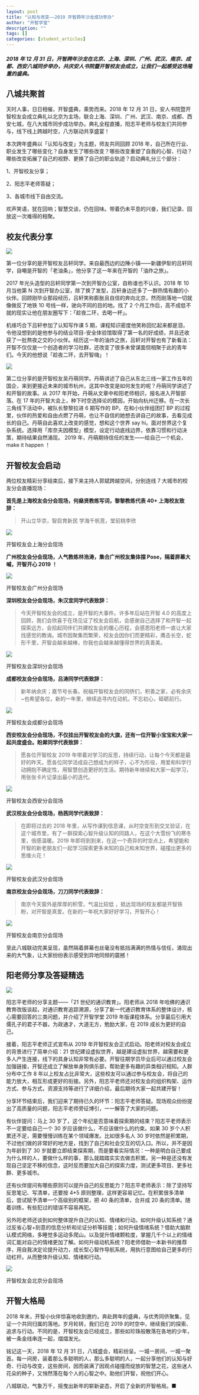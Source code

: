 ```yaml
---
layout: post
title: "认知与改变——2019 开智跨年沙龙成功举办"
author: "开智学堂"
description: ""
tags: []
categories: [student_articles]
---
```


##### 2018 年 12 月 31 日，开智跨年沙龙在北京、上海、深圳、广州、武汉、南京、成都、西安八城同步举办，共庆安人书院暨开智校友会成立，让我们一起感受这场隆重的盛典。

## 八城共聚首

天时人事，日日相催，开智盛典，乘势而来。2018 年 12 月 31 日，安人书院暨开智校友会成立典礼以北京为主场，联合上海、深圳、广州、武汉、南京、成都、西安七城，在八大城市同步成功举办。典礼全程直播，阳志平老师与校友们共同参与，线下线上跨越时空，八方联动共享盛宴！

本次跨年盛典以「认知与改变」为主题，师友共同回顾 2018 年，自己所在行业、职业发生了哪些变化？自身发生了哪些改变？哪些改变重塑了自我的心智、行动？哪些改变拓展了自己的视野、更换了自己的职业轨迹？启动典礼分三个部分：

1、开智校友分享；

2、阳志平老师答疑；

3、各城市线下自由交流。

欢声笑语，犹在回响；智慧交谈，仍在回味。带着仍未平息的兴奋，我们记录、回放这一次难得的相聚。

## 校友代表分享

![](https://ws1.sinaimg.cn/large/006tNc79gy1fz7tmwyh37j30el0790ub.jpg)

第一位分享的是开智校友吕轩同学。来自最西边的边陲小镇——新疆伊犁的吕轩同学，自嘲是开智的「老油条」，他分享了这一年来在开智的「油炸之旅」。

2017 年光头造型的吕轩同学第一次到开智办公室，自称谁也不认识。2018 年 10月当他第 N 次到开智办公室，除了换了发型，吕轩身边还多了一群热情有趣的小伙伴。回顾刚毕业那段经历，吕轩笑称膨胀且自信的奔向北京，然而刚落地一切就像做反了地铁 10 号线一样，驶向不同的目的地。找了 2 个月工作后，高不成低不就的现实让他在朋友圈写下：「趁夜二环，去喝一杯」。

机缘巧合下吕轩参加了认知写作课 5 期，课程知识密度他笑称回忆起来都是泪，令他没想到的是他参与的结业项目-安全体验馆取得了第一名的好成绩，并且还收获了一批熬夜之交的小伙伴。经历这一年的油炸之旅，吕轩对开智也有了新看法：开智不仅仅是一个创造者的学习社群，还改变了很多未曾谋面但相聚于此的青年们。今天的他想说「趁夜二环，去开智嗨」！

![](https://ws2.sinaimg.cn/large/006tNc79gy1fz7to4vpdsj30eq07cgna.jpg)

第二位分享的是开智校友吴丹萌同学。丹萌讲述了自己从东北三线一家工作五年的国企，来到更接近未来的城市杭州，这其中改变是如何发生的呢？丹萌同学讲述了和开智的故事。从 2017 年开始，丹萌从文章中和阳老师相识，报名进入开智部落。在 17 年的开智大会上，种下时空选择论的模因，开始向杭州迁移。在一次长三角线下活动中，被队长黎黎拉进 6 期写作的 BP。在和小伙伴组团打 BP 的过程里，伙伴的热爱和自由点燃了丹萌，也让不自信的她想去讲自己的故事，去看见成长的自己。丹萌自此喜欢上改变的感觉，想和这个世界 say hi。面对世界这个复杂系统。选择用「库奈夫因模型」模型，设定行动底线边界，依靠习惯和行动决策，期待结果自然涌现。 2019 年，丹萌期待信任的发生——给自己一个机会，make it happen ！

## 开智校友会启动

两位校友精彩分享结束后，接下来主持人郭斌跨越空间，分别连线 7 大城市的校友分会直播现场：

**首先是上海校友会分会现场，何燊贤教练写词，黎黎教练代表 40+ 上海校友致辞：**

> 开山立华京，智启育新民
学海千帆竞，堂前桃李欣

![](https://ws3.sinaimg.cn/large/006tNc79gy1fz7tp064nij30fa0a7n8m.jpg)

开智校友会上海分会现场

**广州校友会分会现场，人气教练林浩涛，集合广州校友集体摆 Pose，隔着屏幕大喊，开智开心 2019 ！**

![](https://ws4.sinaimg.cn/large/006tNc79gy1fz7tqgxzhxj30eo0ay47v.jpg)

开智校友会广州分会现场

**深圳校友会分会现场，朱汉宜同学代表致辞：**

> 今天开智校友会的成立，是开智的大事件。许多年后站在开智 4.0 的高度上回顾，我们会欣喜于在场见证了校友会启航，会感谢自己选择了和开智一起探索远方，会拾起同伴们共建校友会的暖心历程，会感恩阳老师一直让大家找感觉的教诲。城市因聚集而繁荣，校友会因你们而更精彩，鹰击长空，蛇形千里，开智会越来越棒，你我也会越来越懂得世界的真善美。

![](https://ws1.sinaimg.cn/large/006tNc79gy1fz7trtfctpj30eg09ldo1.jpg)

开智校友会深圳分会现场

**成都校友会分会现场，吕涛同学代表致辞：**

> 新年纳余庆；嘉节号长春。祝福开智校友会的同侪们，积善之家，必有余庆~也希望各位，新的一年里，继续追寻内在动机，不忘初心，砥砺前行。

![](https://ws2.sinaimg.cn/large/006tNc79gy1fz7tt78iqij30eq083gsb.jpg)

开智校友会成都分会现场

**西安校友会分会现场，不仅挂出开智校友会的大旗，还有一位开智小宝宝和大家一起共度盛会。盼犀同学代表致辞：**

> 愿各位开智校友 2019 年带着对学习的反思，持续行动，让每个今天都是最好的昨天。愿各位同学活成自己想成为的样子，心不为形役，用爱和科学行动拥抱不确定性，用智慧创造更好的生活。期待新年继续和大家一起学习，用张张卡片记录出最小的迭代。

![](https://ws2.sinaimg.cn/large/006tNc79gy1fz7tu1jmhxj30ei0avdqj.jpg)

开智校友会西安分会现场

**武汉校友会分会现场，杨茜同学代表致辞：**

> 在即将过去的 2018 年里，从写作课到信息课，从时空变形到交叉验证，在这个城市里，有了一群探索心智升级认知的同路人，在这个大雪纷飞的寒冬里，倍感温暖。2019 年即将到到来，在这一个奇异的时空点上，希望能和开智的新老朋友们一起学习探索更多未知的自己和未知世界，碰撞出更多的思维火花！

![](https://ws3.sinaimg.cn/large/006tNc79gy1fz7tur5t84j30em0aztim.jpg)

开智校友会武汉分会现场

**南京校友会分会现场，刀刀同学代表致辞：**

> 南京今天窗外是厚厚的积雪，气温比较低 ，抵达现场的校友都是开智铁粉，对开智是真爱。在新的一年祝大家好好学习，开智开心！

![](https://ws3.sinaimg.cn/large/006tNc79gy1fz7tvqlfv2j30el0ax489.jpg)

开智校友会南京分会现场

至此八城联动完美呈现，虽然隔着屏幕也丝毫没有抵挡满满的热情与信任，涌现出来的大气象，让大家纷纷表示感受到异地同频的震撼！

## 阳老师分享及答疑精选

![](https://ws1.sinaimg.cn/large/006tNc79gy1fz7twh18y9j30em076abr.jpg)

阳志平老师的分享主题——「21 世纪的通识教育」。阳老师从 2018 年哈佛的通识教育改版谈起，对通识教育追踪溯源，分享了新一代通识教育体系的整体设计，核心需要回答的三类问题，并介绍了开智学堂 2019 年版课程体系。分享最后引用大儒孔子的君子不器，为政通才，大道无方，勉励大家，在 2019 成长为更好的自己。

接着，阳志平老师正式宣布从 2019 年开智校友会正式启动。阳老师对校友会成立的背景进行了简单介绍：21 世纪建设虚拟世界，越是建设虚拟世界，越需要和更多人产生连接，线下的具身认知非常有必要。开智往期学员毕业后可以通过校友会加强链接，开智还成立了解放单身狗俱乐部，帮助更多有趣的异类相识相知。人群分布中工作 8 年以上校友占比非常大，这些校友可以通过参与校友会，将自己的能力放大，相互形成更好的衔接。另外，阳志平老师还对校友会的组织构架、运作方式、参与方式，资源支持等进行了详细介绍，最后期待大家一起共建开智！

分享环节结束后，我们迎来了期待已久的环节：阳志平老师答疑。现场观众纷纷提出了高质量的问题，阳志平老师旁征博引，一一解答了大家的问题。

有伙伴提问：马上 30 岁了，这个年纪是否意味着探索期的结束？阳志平老师表示不一定要给自己一个 30 岁应该做什么，不应该做什么的约束。如果 30 岁个人积累还不足，需要慢慢训练在某个领域爆发。比如很多名人 30 岁时依然是积累期，不过他们做的非常好的地方是，找到了自己和社会交互的切入口。所以，并不是因为年龄到了 30 岁就要立即结束探索期，而是要看实际情况：一种是明白自己要成为什么样的人，要做什么样的事，那么就踏踏实实去做去积累。另一种是还没有发现自己坚定不移的信念，这时反而要加大自己的探索力度，测试更多项目、更多社群、更多城市。

还有伙伴提问有哪些原则可以提升自己的反思能力？阳志平老师表示：除了坚持写反思笔记、写清单，还要按 4*5 原则整理，这样更容易记忆。在积累很多清单后，尝试赋予清单一个高级别的框架，把 40 条的清单，合并成 20 条的清单。随着训练，有些犯过的错误不容易再犯。

另外阳老师还谈到如何整体提升自己的认知、情绪和行动。如何升级认知系统？通过反省心智+刻意的信息分析和论证分析等技能；如何升级情绪系统？借助大脑默认模式网络，多睡觉多运动多爬山。以及提升情绪颗粒度，掌握几千个以上的情绪词汇能对自己的情绪更加了解。如何升级动机系统？阳老师借助一本新书的推荐序，用自我决定论提升动力，成长型心智作导航系统，用执行意图给自己更多的行动杠杆。从而整体升级认知、情绪和行动。

![](https://ws1.sinaimg.cn/large/006tNc79gy1fz7txn7yqej30er0b4133.jpg)

开智校友会北京分会现场

## 开智大格局

2018 年末，开智小伙伴惊喜地收到邀约，奔赴跨年的盛典，与优秀同侪聚集，见证一个共同归属的落地。岁月轮转，我们已在 2019 的时空中，继续我们的探索、追求与行动。不同的是，开智校友会已经成立，那些如珍珠般散落在各地的少年，被一条金线串连一起，熠熠发光。

铭记这一天，2018 年 12 月 31 日，八城盛会，精彩纷呈。一城一房间，一城一聚首。每一间房，装着那么多聪明的人，那么多聪明的人，一起分享他们的认知与好奇、行动与改变，这些房间，因而装满了因观点碰撞而绽放的智慧之花，这些迷人花朵的种子，又悄然落在每个人的心智之中。助他们开智，祝他们开心。

八城联动，气象万千，摇曳出新年的崭新姿态，开启了全新的开智格局。■
